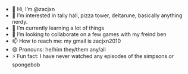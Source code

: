- 👋 Hi, I’m @zacjxn
- 👀 I’m interested in tally hall, pizza tower, deltarune, basically anything nerdy.
- 🌱 I’m currently learning a lot of things
- 💞️ I’m looking to collaborate on a few games with my freind ben
- 📫 How to reach me: my gmail is zacjxn2010
- 😄 Pronouns: he/him they/them any/all
- ⚡ Fun fact: I have never watched any episodes of the simpsons or spongebob

<!---
zacjxn/zacjxn is a ✨ special ✨ repository because its `README.md` (this file) appears on your GitHub profile.
You can click the Preview link to take a look at your changes.
--->
